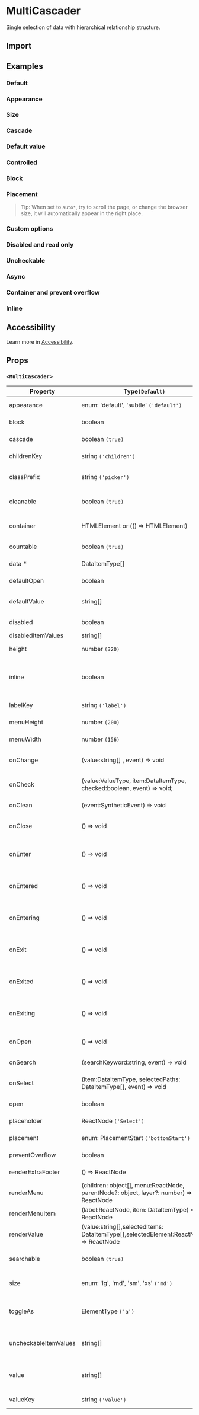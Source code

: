 # MultiCascader

Single selection of data with hierarchical relationship structure.

## Import

<!--{include:(components/multi-cascader/fragments/import.md)}-->

## Examples

### Default

<!--{include:`basic.md`}-->

### Appearance

<!--{include:`appearance.md`}-->

### Size

<!--{include:`size.md`}-->

### Cascade

<!--{include:`cascade.md`}-->

### Default value

<!--{include:`default-value.md`}-->

### Controlled

<!--{include:`controlled.md`}-->

### Block

<!--{include:`block.md`}-->

### Placement

<!--{include:`placement.md`}-->

> Tip: When set to `auto*`, try to scroll the page, or change the browser size, it will automatically appear in the right place.

### Custom options

<!--{include:`custom.md`}-->

### Disabled and read only

<!--{include:`disabled.md`}-->

### Uncheckable

<!--{include:`uncheckable.md`}-->

### Async

<!--{include:`async.md`}-->

### Container and prevent overflow

<!--{include:`container.md`}-->

### Inline

<!--{include:`inline.md`}-->

## Accessibility

Learn more in [Accessibility](/guide/accessibility).

## Props

<!--{include:(_common/types/data-item-type.md)}-->

### `<MultiCascader>`

| Property              | Type`(Default)`                                                                        | Description                                                      |
| --------------------- | -------------------------------------------------------------------------------------- | ---------------------------------------------------------------- |
| appearance            | enum: 'default', 'subtle' `('default')`                                                | Set picker appearence                                            |
| block                 | boolean                                                                                | Blocking an entire row                                           |
| cascade               | boolean `(true)`                                                                       | whether cascade select                                           |
| childrenKey           | string `('children')`                                                                  | Set children key in data                                         |
| classPrefix           | string `('picker')`                                                                    | The prefix of the component CSS class                            |
| cleanable             | boolean `(true)`                                                                       | Whether the selected value can be cleared                        |
| container             | HTMLElement or (() => HTMLElement)                                                     | Sets the rendering container                                     |
| countable             | boolean `(true)`                                                                       | Can count selected options                                       |
| data \*               | DataItemType[]                                                                         | The data of component                                            |
| defaultOpen           | boolean                                                                                | Default value of open property                                   |
| defaultValue          | string[]                                                                               | Default values of the selected items                             |
| disabled              | boolean                                                                                | Disabled component                                               |
| disabledItemValues    | string[]                                                                               | Disabled items                                                   |
| height                | number `(320)`                                                                         | The height of Dropdown                                           |
| inline                | boolean                                                                                | The menu is displayed directly when the component is initialized |
| labelKey              | string `('label')`                                                                     | Set label key in data                                            |
| menuHeight            | number `(200)`                                                                         | Sets the height of the menu                                      |
| menuWidth             | number `(156)`                                                                         | Sets the width of the menu                                       |
| onChange              | (value:string[] , event) => void                                                       | Callback fired when value change                                 |
| onCheck               | (value:ValueType, item:DataItemType, checked:boolean, event) => void;                  | Called after the checkbox state changes                          |
| onClean               | (event:SyntheticEvent) => void                                                         | Callback fired when value clean                                  |
| onClose               | () => void                                                                             | Callback fired when close component                              |
| onEnter               | () => void                                                                             | Callback fired before the overlay transitions in                 |
| onEntered             | () => void                                                                             | Callback fired after the overlay finishes transitioning in       |
| onEntering            | () => void                                                                             | Callback fired as the overlay begins to transition in            |
| onExit                | () => void                                                                             | Callback fired right before the overlay transitions out          |
| onExited              | () => void                                                                             | Callback fired after the overlay finishes transitioning out      |
| onExiting             | () => void                                                                             | Callback fired as the overlay begins to transition out           |
| onOpen                | () => void                                                                             | Callback fired when open component                               |
| onSearch              | (searchKeyword:string, event) => void                                                  | callback function for Search                                     |
| onSelect              | (item:DataItemType, selectedPaths: DataItemType[], event) => void                      | Callback fired when item is selected                             |
| open                  | boolean                                                                                | Whether open the component                                       |
| placeholder           | ReactNode `('Select')`                                                                 | Setting placeholders                                             |
| placement             | enum: PlacementStart `('bottomStart')`                                                 | The placement of component                                       |
| preventOverflow       | boolean                                                                                | Prevent floating element overflow                                |
| renderExtraFooter     | () => ReactNode                                                                        | custom render extra footer                                       |
| renderMenu            | (children: object[], menu:ReactNode, parentNode?: object, layer?: number) => ReactNode | Customizing the Rendering Menu list                              |
| renderMenuItem        | (label:ReactNode, item: DataItemType) => ReactNode                                     | Custom render menu items                                         |
| renderValue           | (value:string[],selectedItems: DataItemType[],selectedElement:ReactNode) => ReactNode  | Custom render selected items                                     |
| searchable            | boolean `(true)`                                                                       | Whether you can search for options.                              |
| size                  | enum: 'lg', 'md', 'sm', 'xs' `('md')`                                                  | A picker can have different sizes                                |
| toggleAs              | ElementType `('a')`                                                                    | You can use a custom element for this component                  |
| uncheckableItemValues | string[]                                                                               | Set the option value for the check box not to be rendered        |
| value                 | string[]                                                                               | Specifies the values of the selected items(Controlled)           |
| valueKey              | string `('value')`                                                                     | Set value key in data                                            |
